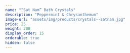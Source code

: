 ```yaml
---
name: "“Sat Nam” Bath Crystals"
description: "Peppermint & Chrysanthemum"
image-url: "assets/img/products/crystals--satnam.jpg"
price: 25
weight: 300
display_order: 15
orderable: true
hidden: false
---
```

